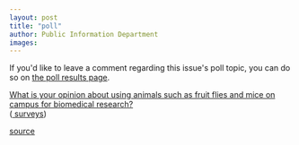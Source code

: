 ```yaml
---
layout: post
title: "poll"
author: Public Information Department
images:
---
```


If you'd like to leave a comment regarding this issue's poll topic, you can do so on [the poll results page][1].

[What is your opinion about using animals such as fruit flies and mice on campus for biomedical research?][1]   
([ surveys][2])

[1]: http://answers.polldaddy.com/poll/844273/
[2]: http://www.polldaddy.com

[source](http://www1.ucsc.edu/currents/08-09/08-11/poll.asp "Permalink to poll")
